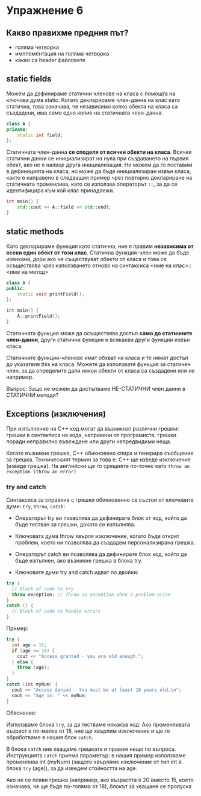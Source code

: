 # Упражнение 6

## Какво правихме предния път?
- голяма четворка
- имлпементация на голяма четворка
- какво са header файловете

## static fields

Можем да дефинираме статични членове на класа с помощта на ключова дума static. Когато декларираме член-данна на клас като статична, това означава, че независимо колко обекта на класа са създадени, има само едно копие на статичната член-данна.

```c++
class A {
private:
    static int field;
};
```

Статичната член-данна **се споделя от всички обекти на класа**. Всички статични данни се инициализират на нула при създаването на първия обект, ако не е налице друга инициализация. Не можем да го поставим в дефиницията на класа, но може да бъде инициализиран извън класа, както е направено в следващия пример чрез повторно деклариране на статичната променлива, като се използва операторът `::`, за да се идентифицира към кой клас принадлежи.

```c++
int main() {
    std::cout << A::field << std::endl;
}
```

## static methods

Като декларираме функция като статична, ние я правим **независима от всеки един обект от този клас**. Статична функция-член може да бъде извикана, дори ако не съществуват обекти от класа и това се осъществява чрез използването отново на синтаксиса <име на клас>::<име на метод>

```c++
class A {
public:
    static void printField();
};

int main() {
    A::printField();
}
```

Статичната функция може да осъществява достъп **само до статичните член-данни**, други статични функции и всякакви други функции извън класа.

Статичните функции-членове имат обхват на класа и те нямат достъп до указателя this на класа. Можете да използвате функция за статичен член, за да определите дали някои обекти от класа са създадени или не например.

Въпрос: Защо не можем да достъпваме НЕ-СТАТИЧНИ член данни в СТАТИЧНИ методи?

## Exceptions (изключения)

При изпълнение на C++ код могат да възникнат различни грешки: грешки в синтактиса на кода, направени от програмиста, грешки поради неправилно въвеждане или други непредвидими неща.

Когато възникне грешка, C++ обикновено спира и генерира съобщение за грешка. Техническият термин за това е: C++ ще изведе изключение (изведе грешка). На английски ще го срещнете по-точно като `throw an exception (throw an error)`

### try and catch

Синтаксиса за справяне с грешки обикновенно се състои от ключовите думи: `try`, `throw`, `catch`:

- Операторът try ви позволява да дефинирате блок от код, който да бъде тестван за грешки, докато се изпълнява.

- Ключовата дума throw хвърля изключение, когато бъде открит проблем, което ни позволява да създадем персонализирана грешка.

- Операторът catch ви позволява да дефинирате блок код, който да бъде изпълнен, ако възникне грешка в блока try.

- Ключовите думи try and catch идват по двойки:

```c++
try {
  // Block of code to try
  throw exception; // Throw an exception when a problem arise
}
catch () {
  // Block of code to handle errors
}
```

Пример:
```c++
try {
  int age = 15;
  if (age >= 18) {
    cout << "Access granted - you are old enough.";
  } else {
    throw (age);
  }
}
catch (int myNum) {
  cout << "Access denied - You must be at least 18 years old.\n";
  cout << "Age is: " << myNum;
}
```

Обяснение:

Използваме блока `try`, за да тестваме някакъв код: Ако променливата възраст е по-малка от 18, ние ще хвърлим изключение и ще го обработваме в нашия блок `catch`.

В блока `catch` ние хващаме грешката и правим нещо по въпроса. Инструкцията `catch` приема параметър: в нашия пример използваме променлива int (myNum) (защото хвърляме изключение от тип int в блока `try` (age)), за да изведем стойността на age.

Ако не се появи грешка (например, ако възрастта е 20 вместо 15, което означава, че ще бъде по-голяма от 18), блокът за хващане се пропуска